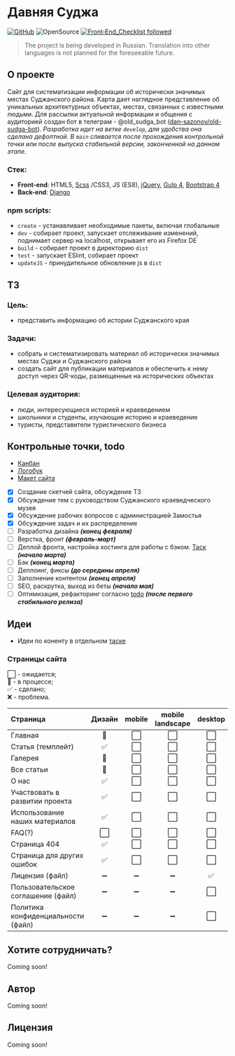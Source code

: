 # Давняя Суджа
[![GitHub](https://img.shields.io/github/license/dan-sazonov/old-sudga)](https://github.com/dan-sazonov/old-sudga/blob/develop/LICENSE)
![OpenSource](https://img.shields.io/badge/Open%20Source-%E2%99%A5-red)
[![Front‑End_Checklist followed](https://img.shields.io/badge/Front‑End_Checklist-followed-brightgreen.svg)](https://github.com/thedaviddias/Front-End-Checklist/)

> The project is being developed in Russian. Translation into other languages is not planned for the foreseeable future.
## О проекте
Сайт для систематизации информации об исторически значимых местах Суджанского района.
Карта дает наглядное представление об уникальных архитектурных объектах, местах, связанных с известными людьми.
Для рассылки актуальной информации и общения с аудиторией создан бот в телеграм -
@old_sudga_bot ([dan-sazonov/old-sudga-bot](https://github.com/dan-sazonov/old-sudga-bot)).
_Разработка идет на ветке `develop`, для удобства она сделана дефолтной. В `main` сливается после прохождения
контрольной точки или после выпуска стабильной версии, законченной на данном этапе._
### Стек:
- **Front-end**: HTML5, [Scss](https://github.com/sass/sass) /CSS3, JS (ES8), [jQuery](https://github.com/jquery/jquery),
[Gulp 4](https://github.com/gulpjs/gulp), [Bootstrap 4](https://github.com/twbs/bootstrap)
- **Back-end**: [Django](https://github.com/django/django)
### npm scripts:
- `create` - устанавливает необходимые пакеты, включая глобальные
- `dev` - собирает проект, запускает отслеживание изменений, поднимает сервер на localhost, открывает его из Firefox DE
- `build` - собирает проект в директорию `dist`
- `test` - запускает ESlint, собирает проект
- `updateJS` - принудительное обновление js в `dist`

## ТЗ
### Цель:
- представить информацию об истории Суджанского края
### Задачи:
- собрать и систематизировать материал об исторически значимых местах Суджи и Суджанского района
- создать сайт для публикации материалов и обеспечить к нему доступ через QR-коды, размещенные на исторических объектах
### Целевая аудитория:
- люди, интересующиеся историей и краеведением
- школьники и студенты, изучающие историю и краеведение
- туристы, представители туристического бизнеса
## Контрольные точки, todo
- [Канбан](https://github.com/dan-sazonov/old-sudga/projects/1)
- [Логобук](/design/logobook.md)
- [Макет сайта](https://www.figma.com/file/5XTgdbaoxZckt15BIIGF2j/%D0%94%D0%B0%D0%B2%D0%BD%D1%8F%D1%8F-%D0%A1%D1%83%D0%B4%D0%B6%D0%B0-%D0%BC%D0%B0%D0%BA%D0%B5%D1%82?node-id=0%3A1)
- [X] Создание скетчей сайта, обсуждение ТЗ
- [X] Обсуждение тем с руководством Суджанского краеведческого музея
- [X] Обсуждение рабочих вопросов с администрацией Замостья
- [X] Обсуждение задач и их распределение
- [ ] Разработка дизайна _**(конец февраля)**_
- [ ] Верстка, фронт _**(февраль-март)**_
- [ ] Деплой фронта, настройка хостинга для работы с бэком. [Таск](https://github.com/dan-sazonov/old-sudga/projects/1#card-51482948) _**(начало марта)**_
- [ ] Бэк _**(конец марта)**_
- [ ] Деплоинг, фиксы _**(до середины апреля)**_
- [ ] Заполнение контентом _**(конец апреля)**_
- [ ] SEO, раскрутка, выход из беты _**(начало мая)**_
- [ ] Оптимизация, рефакторинг согласно [todo](https://github.com/dan-sazonov/old-sudga/projects/1#card-52513044) _**(после первого стабильного релиза)**_
## Идеи
- Идеи по коненту в отдельном [таске](https://github.com/dan-sazonov/old-sudga/projects/1#card-55367718)
### Страницы сайта
:white_large_square: - ожидается;<br>
:black_square_button: - в процессе; <br>
:white_check_mark: - сделано; <br>
:x: - проблема.

| Страница | Дизайн | mobile | mobile<br>landscape | desktop | Тесты |
|:--------|:------:|:-------:|:-----:|:-------:|:-----:|
| Главная | :black_square_button: | :white_large_square: | :white_large_square: | :white_large_square: | :white_large_square: |
| Статья (темплейт) | :white_check_mark: | :white_large_square: | :white_large_square: | :white_large_square: | :white_large_square: |
| Галерея | :black_square_button: | :white_large_square: | :white_large_square: | :white_large_square: | :white_large_square: |
| Все статьи | :black_square_button: | :white_large_square: | :white_large_square: | :white_large_square: | :white_large_square: |
| О нас | :white_check_mark: | :white_large_square: | :white_large_square: | :white_large_square: | :white_large_square: |
| Участвовать в развитии проекта | :white_check_mark: | :white_large_square: | :white_large_square: | :white_large_square: | :white_large_square: |
| Использование наших материалов | :white_check_mark: | :white_large_square: | :white_large_square: | :white_large_square: | :white_large_square: |
| FAQ(?) | :white_large_square: | :white_large_square: | :white_large_square: | :white_large_square: | :white_large_square: |
| Страница 404 | :white_check_mark: | :white_large_square: | :white_large_square: | :white_large_square: | :white_large_square: |
| Страница для других ошибок | :white_check_mark: | :white_large_square: | :white_large_square: | :white_large_square: | :white_large_square: |
| Лицензия (файл) | :heavy_minus_sign: | :heavy_minus_sign: | :heavy_minus_sign: | :white_check_mark: | :heavy_minus_sign: |
| Пользовательское соглашение (файл) | :heavy_minus_sign: | :heavy_minus_sign: | :heavy_minus_sign: | :white_large_square: | :heavy_minus_sign: |
| Политика конфиденциальности (файл) | :heavy_minus_sign: | :heavy_minus_sign: | :heavy_minus_sign: | :white_large_square: | :heavy_minus_sign: |

## Хотите сотрудничать?
Coming soon!

## Автор
Coming soon!

## Лицензия
Coming soon!
